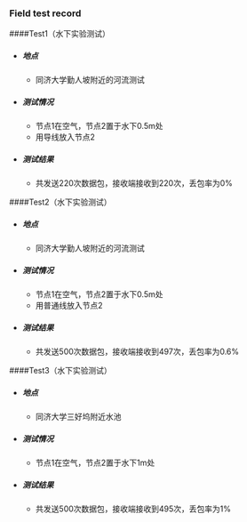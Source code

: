 ### Field test record
####Test1（水下实验测试）
- ##### 地点
  - 同济大学勤人坡附近的河流测试
- ##### 测试情况
  - 节点1在空气，节点2置于水下0.5m处
  - 用导线放入节点2
- ##### 测试结果
  - 共发送220次数据包，接收端接收到220次，丢包率为0%

####Test2（水下实验测试）
- ##### 地点
  - 同济大学勤人坡附近的河流测试
- ##### 测试情况
  - 节点1在空气，节点2置于水下0.5m处
  - 用普通线放入节点2
- ##### 测试结果
  - 共发送500次数据包，接收端接收到497次，丢包率为0.6%

####Test3（水下实验测试）
- ##### 地点
  - 同济大学三好坞附近水池
- ##### 测试情况
  - 节点1在空气，节点2置于水下1m处
- ##### 测试结果
  - 共发送500次数据包，接收端接收到495次，丢包率为1%